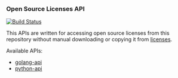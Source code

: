 ### Open Source Licenses API

[![Build Status](https://travis-ci.org/YuriyLisovskiy/licenses.svg?branch=master)](https://travis-ci.org/YuriyLisovskiy/licenses)

This APIs are written for accessing open source licenses from this repository without
manual downloading or copying it from
[licenses](https://github.com/YuriyLisovskiy/licenses/tree/master/licenses).

Available APIs:
* [golang-api](golang)
* [python-api](python)
